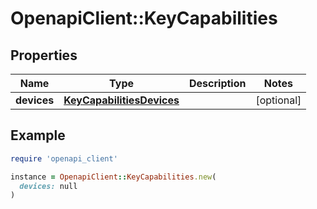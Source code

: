 # OpenapiClient::KeyCapabilities

## Properties

| Name | Type | Description | Notes |
| ---- | ---- | ----------- | ----- |
| **devices** | [**KeyCapabilitiesDevices**](KeyCapabilitiesDevices.md) |  | [optional] |

## Example

```ruby
require 'openapi_client'

instance = OpenapiClient::KeyCapabilities.new(
  devices: null
)
```

